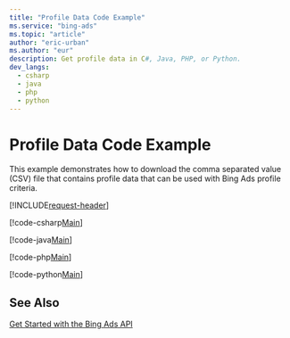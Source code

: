 ```yaml
---
title: "Profile Data Code Example"
ms.service: "bing-ads"
ms.topic: "article"
author: "eric-urban"
ms.author: "eur"
description: Get profile data in C#, Java, PHP, or Python.
dev_langs:
  - csharp
  - java
  - php
  - python
---
```

# Profile Data Code Example
This example demonstrates how to download the comma separated value (CSV) file that contains profile data that can be used with Bing Ads profile criteria.

[!INCLUDE[request-header](./includes/code-tips.md)]

[!code-csharp[Main](../../../BingAds-dotNet-SDK/examples/BingAdsExamples/BingAdsExamplesLibrary/v12/DownloadProfileData.cs)]

[!code-java[Main](../../../BingAds-Java-SDK/examples/BingAdsDesktopApp/src/main/java/com/microsoft/bingads/examples/v12/DownloadProfileData.java)]

[!code-php[Main](../../../BingAds-PHP-SDK/samples/V12/DownloadProfileData.php)]

[!code-python[Main](../../../BingAds-Python-SDK/examples/BingAdsPythonConsoleExamples/BingAdsPythonConsoleExamples/v12/download_profile_data.py)]

## See Also
[Get Started with the Bing Ads API](get-started.md)  

